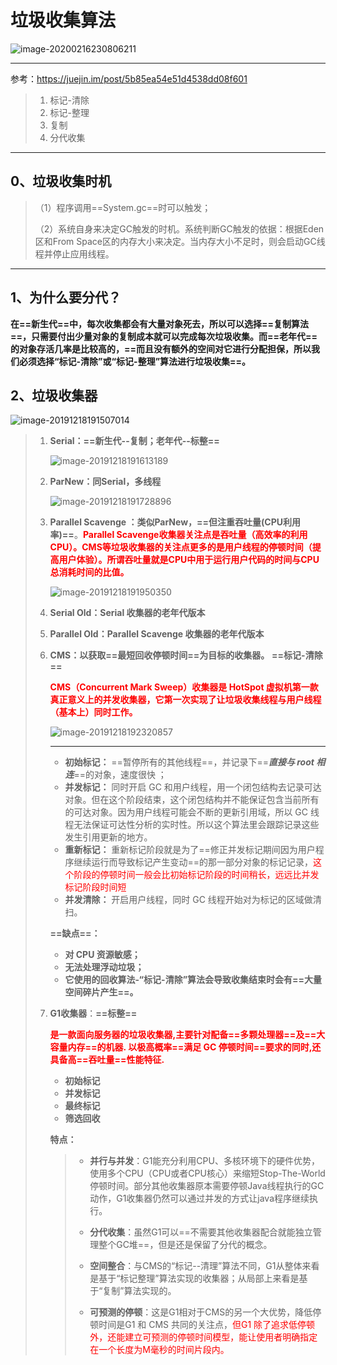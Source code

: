 # 垃圾收集算法

![image-20200216230806211](../PicSource/image-20200216230806211.png)

------

参考：https://juejin.im/post/5b85ea54e51d4538dd08f601

> 1. 标记-清除
> 2. 标记-整理
> 3. 复制
> 4. 分代收集

------

## 0、垃圾收集时机

> （1）程序调用==System.gc==时可以触发；
>
> （2）系统自身来决定GC触发的时机。系统判断GC触发的依据：根据Eden区和From Space区的内存大小来决定。当内存大小不足时，则会启动GC线程并停止应用线程。

------



## 1、为什么要分代？

**在==新生代==中，每次收集都会有大量对象死去，所以可以选择==复制算法==，只需要付出少量对象的复制成本就可以完成每次垃圾收集。而==老年代==的对象存活几率是比较高的，==而且没有额外的空间对它进行分配担保，所以我们必须选择“标记-清除”或“标记-整理”算法进行垃圾收集==。**



## 2、垃圾收集器

![image-20191218191507014](../PicSource/image-20191218191507014.png)



> 1. **Serial：==新生代--复制；老年代--标整==**
>
>    ![image-20191218191613189](../PicSource/image-20191218191613189.png)
>
> 2. **ParNew：同Serial，多线程**
>
>    ![image-20191218191728896](../PicSource/image-20191218191728896.png)
>
> 3. **Parallel Scavenge ：类似ParNew，==但注重吞吐量(CPU利用率)==**。<font color='red'>**Parallel Scavenge收集器关注点是吞吐量（高效率的利用CPU）。CMS等垃圾收集器的关注点更多的是用户线程的停顿时间（提高用户体验）。所谓吞吐量就是CPU中用于运行用户代码的时间与CPU总消耗时间的比值。** </font>
>
>    ![image-20191218191950350](../PicSource/image-20191218191950350.png)
>
> 4. **Serial Old：Serial 收集器的老年代版本**
>
> 5. **Parallel Old：Parallel Scavenge 收集器的老年代版本**
>
> 6. **CMS：以获取==最短回收停顿时间==为目标的收集器。** **==标记-清除==**
>
>    <font color='red'>**CMS（Concurrent Mark Sweep）收集器是 HotSpot 虚拟机第一款真正意义上的并发收集器，它第一次实现了让垃圾收集线程与用户线程（基本上）同时工作。**</font>
>
>    ![image-20191218192320857](../PicSource/image-20191218192320857.png)
>
>    ------
>
>    - **初始标记：** ==暂停所有的其他线程==，并记录下==***直接与 root 相连***==的对象，速度很快 ；
>    - **并发标记：** 同时开启 GC 和用户线程，用一个闭包结构去记录可达对象。但在这个阶段结束，这个闭包结构并不能保证包含当前所有的可达对象。因为用户线程可能会不断的更新引用域，所以 GC 线程无法保证可达性分析的实时性。所以这个算法里会跟踪记录这些发生引用更新的地方。
>    - **重新标记：** 重新标记阶段就是为了==修正并发标记期间因为用户程序继续运行而导致标记产生变动==的那一部分对象的标记记录，<font color='red'>这个阶段的停顿时间一般会比初始标记阶段的时间稍长，远远比并发标记阶段时间短</font>
>    - **并发清除：** 开启用户线程，同时 GC 线程开始对为标记的区域做清扫。
>
>    **==缺点==：**
>
>    - **对 CPU 资源敏感；**
>    - **无法处理浮动垃圾；**
>    - **它使用的回收算法-“标记-清除”算法会导致收集结束时会有==大量空间碎片产生==。**
>
> 7. **G1收集器**：**==标整==**
>
>    **<font color='red'>是一款面向服务器的垃圾收集器,主要针对配备==多颗处理器==及==大容量内存==的机器. 以极高概率==满足 GC 停顿时间==要求的同时,还具备高==吞吐量==性能特征.</font>**
>
>    - **初始标记**
>    - **并发标记**
>    - **最终标记**
>    - **筛选回收**
>
>    **特点：**
>    
>    > - **并行与并发**：G1能充分利用CPU、多核环境下的硬件优势，使用多个CPU（CPU或者CPU核心）来缩短Stop-The-World停顿时间。部分其他收集器原本需要停顿Java线程执行的GC动作，G1收集器仍然可以通过并发的方式让java程序继续执行。
>    >
>    > - **分代收集**：虽然G1可以==不需要其他收集器配合就能独立管理整个GC堆==，但是还是保留了分代的概念。
>    >
>    > - **空间整合**：与CMS的“标记--清理”算法不同，G1从整体来看是基于“标记整理”算法实现的收集器；从局部上来看是基于“复制”算法实现的。
>    >
>    > - **可预测的停顿**：这是G1相对于CMS的另一个大优势，降低停顿时间是G1 和 CMS 共同的关注点，<font color='red'>但G1 除了追求低停顿外，还能建立可预测的停顿时间模型，能让使用者明确指定在一个长度为M毫秒的时间片段内。</font>

